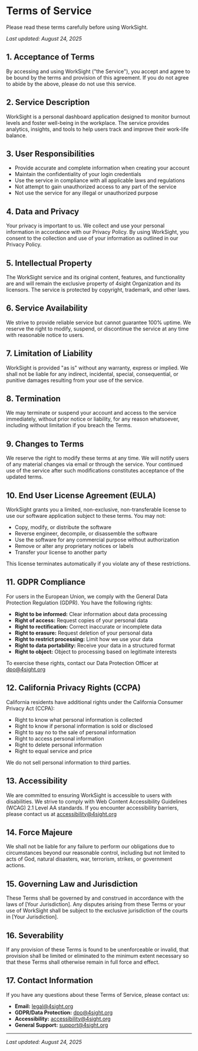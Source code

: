 # Terms of Service

Please read these terms carefully before using WorkSight.

*Last updated: August 24, 2025*

## 1. Acceptance of Terms

By accessing and using WorkSight ("the Service"), you accept and agree to be bound by the terms and provision of this agreement. If you do not agree to abide by the above, please do not use this service.

## 2. Service Description

WorkSight is a personal dashboard application designed to monitor burnout levels and foster well-being in the workplace. The service provides analytics, insights, and tools to help users track and improve their work-life balance.

## 3. User Responsibilities

- Provide accurate and complete information when creating your account
- Maintain the confidentiality of your login credentials
- Use the service in compliance with all applicable laws and regulations
- Not attempt to gain unauthorized access to any part of the service
- Not use the service for any illegal or unauthorized purpose

## 4. Data and Privacy

Your privacy is important to us. We collect and use your personal information in accordance with our Privacy Policy. By using WorkSight, you consent to the collection and use of your information as outlined in our Privacy Policy.

## 5. Intellectual Property

The WorkSight service and its original content, features, and functionality are and will remain the exclusive property of 4sight Organization and its licensors. The service is protected by copyright, trademark, and other laws.

## 6. Service Availability

We strive to provide reliable service but cannot guarantee 100% uptime. We reserve the right to modify, suspend, or discontinue the service at any time with reasonable notice to users.

## 7. Limitation of Liability

WorkSight is provided "as is" without any warranty, express or implied. We shall not be liable for any indirect, incidental, special, consequential, or punitive damages resulting from your use of the service.

## 8. Termination

We may terminate or suspend your account and access to the service immediately, without prior notice or liability, for any reason whatsoever, including without limitation if you breach the Terms.

## 9. Changes to Terms

We reserve the right to modify these terms at any time. We will notify users of any material changes via email or through the service. Your continued use of the service after such modifications constitutes acceptance of the updated terms.

## 10. End User License Agreement (EULA)

WorkSight grants you a limited, non-exclusive, non-transferable license to use our software application subject to these terms. You may not:

- Copy, modify, or distribute the software
- Reverse engineer, decompile, or disassemble the software
- Use the software for any commercial purpose without authorization
- Remove or alter any proprietary notices or labels
- Transfer your license to another party

This license terminates automatically if you violate any of these restrictions.

## 11. GDPR Compliance

For users in the European Union, we comply with the General Data Protection Regulation (GDPR). You have the following rights:

- **Right to be informed:** Clear information about data processing
- **Right of access:** Request copies of your personal data
- **Right to rectification:** Correct inaccurate or incomplete data
- **Right to erasure:** Request deletion of your personal data
- **Right to restrict processing:** Limit how we use your data
- **Right to data portability:** Receive your data in a structured format
- **Right to object:** Object to processing based on legitimate interests

To exercise these rights, contact our Data Protection Officer at [dpo@4sight.org](mailto:dpo@4sight.org)

## 12. California Privacy Rights (CCPA)

California residents have additional rights under the California Consumer Privacy Act (CCPA):

- Right to know what personal information is collected
- Right to know if personal information is sold or disclosed
- Right to say no to the sale of personal information
- Right to access personal information
- Right to delete personal information
- Right to equal service and price

We do not sell personal information to third parties.

## 13. Accessibility

We are committed to ensuring WorkSight is accessible to users with disabilities. We strive to comply with Web Content Accessibility Guidelines (WCAG) 2.1 Level AA standards. If you encounter accessibility barriers, please contact us at [accessibility@4sight.org](mailto:accessibility@4sight.org)

## 14. Force Majeure

We shall not be liable for any failure to perform our obligations due to circumstances beyond our reasonable control, including but not limited to acts of God, natural disasters, war, terrorism, strikes, or government actions.

## 15. Governing Law and Jurisdiction

These Terms shall be governed by and construed in accordance with the laws of [Your Jurisdiction]. Any disputes arising from these Terms or your use of WorkSight shall be subject to the exclusive jurisdiction of the courts in [Your Jurisdiction].

## 16. Severability

If any provision of these Terms is found to be unenforceable or invalid, that provision shall be limited or eliminated to the minimum extent necessary so that these Terms shall otherwise remain in full force and effect.

## 17. Contact Information

If you have any questions about these Terms of Service, please contact us:

- **Email:** [legal@4sight.org](mailto:legal@4sight.org)
- **GDPR/Data Protection:** [dpo@4sight.org](mailto:dpo@4sight.org)
- **Accessibility:** [accessibility@4sight.org](mailto:accessibility@4sight.org)
- **General Support:** [support@4sight.org](mailto:support@4sight.org)

---

*Last updated: August 24, 2025*
